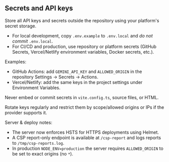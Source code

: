 ## Secrets and API keys

Store all API keys and secrets outside the repository using your platform's secret storage.

- For local development, copy `.env.example` to `.env.local` and _do not commit_ `.env.local`.
- For CI/CD and production, use repository or platform secrets (GitHub Secrets, Vercel/Netlify environment variables, Docker secrets, etc.).

Examples:

- GitHub Actions: add `GEMINI_API_KEY` and `ALLOWED_ORIGIN` in the repository Settings → Secrets → Actions.
- Vercel/Netlify: add the same keys in the project settings under Environment Variables.

Never embed or commit secrets in `vite.config.ts`, source files, or HTML.

Rotate keys regularly and restrict them by scope/allowed origins or IPs if the provider supports it.

Server & deploy notes:

- The server now enforces HSTS for HTTPS deployments using Helmet.
- A CSP report-only endpoint is available at `/csp-report` and logs reports to `/tmp/csp-reports.log`.
- In production `NODE_ENV=production` the server requires `ALLOWED_ORIGIN` to be set to exact origins (no `*`).
